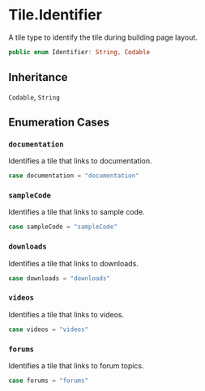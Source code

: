 # Tile.Identifier

A tile type to identify the tile during building page layout.

``` swift
public enum Identifier: String, Codable 
```

## Inheritance

`Codable`, `String`

## Enumeration Cases

### `documentation`

Identifies a tile that links to documentation.

``` swift
case documentation = "documentation"
```

### `sampleCode`

Identifies a tile that links to sample code.

``` swift
case sampleCode = "sampleCode"
```

### `downloads`

Identifies a tile that links to downloads.

``` swift
case downloads = "downloads"
```

### `videos`

Identifies a tile that links to videos.

``` swift
case videos = "videos"
```

### `forums`

Identifies a tile that links to forum topics.

``` swift
case forums = "forums"
```
